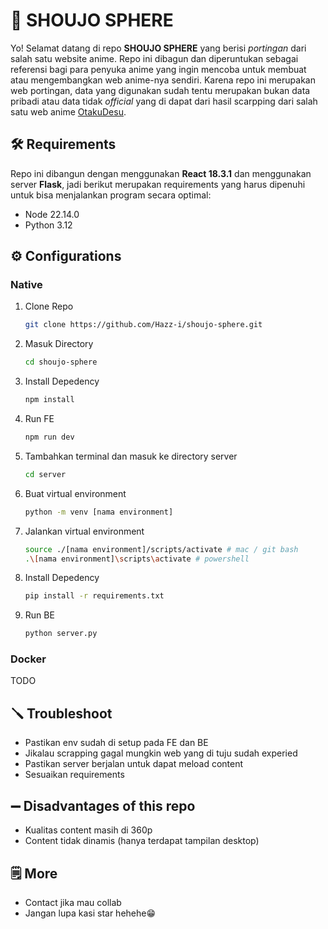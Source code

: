 # 🎥 **SHOUJO SPHERE**

Yo! Selamat datang di repo **SHOUJO SPHERE** yang berisi _portingan_ dari salah satu website anime. Repo ini dibagun dan diperuntukan sebagai referensi bagi para penyuka anime yang ingin mencoba untuk membuat atau mengembangkan web anime-nya sendiri. Karena repo ini merupakan web portingan, data yang digunakan sudah tentu merupakan bukan data pribadi atau data tidak _official_ yang di dapat dari hasil scarpping dari salah satu web anime [OtakuDesu](https://otakudesu.cloud/).

## 🛠️ **Requirements**

Repo ini dibangun dengan menggunakan **React 18.3.1** dan menggunakan server **Flask**, jadi berikut merupakan requirements yang harus dipenuhi untuk bisa menjalankan program secara optimal:

- Node 22.14.0
- Python 3.12

## ⚙️ **Configurations**

### Native

1. Clone Repo

   ```bash
   git clone https://github.com/Hazz-i/shoujo-sphere.git
   ```

2. Masuk Directory
   ```bash
   cd shoujo-sphere
   ```

3. Install Depedency
   ```bash
   npm install
   ```

4. Run FE
   ```bash
   npm run dev
   ```

5. Tambahkan terminal dan masuk ke directory server
   ```bash
   cd server
   ```

6. Buat virtual environment
   ```bash
   python -m venv [nama environment]
   ```

7. Jalankan virtual environment
   ```bash
   source ./[nama environment]/scripts/activate # mac / git bash
   .\[nama environment]\scripts\activate # powershell
   ```

8. Install Depedency
   ```bash
   pip install -r requirements.txt
   ```

9. Run BE
   ```bash
   python server.py
   ``` 
### Docker

TODO


## 🪛 **Troubleshoot**
* Pastikan env sudah di setup pada FE dan BE
* Jikalau scrapping gagal mungkin web yang di tuju sudah experied
* Pastikan server berjalan untuk dapat meload content
* Sesuaikan requirements

## ➖ **Disadvantages of this repo**
* Kualitas content masih di 360p
* Content tidak dinamis (hanya terdapat tampilan desktop)

## 🗒️ **More**
* Contact jika mau collab
* Jangan lupa kasi star hehehe😁
